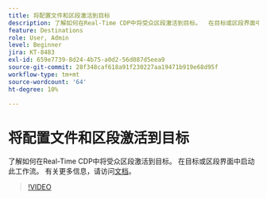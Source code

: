 ```yaml
---
title: 将配置文件和区段激活到目标
description: 了解如何在Real-Time CDP中将受众区段激活到目标。  在目标或区段界面中启动此工作流。
feature: Destinations
role: User, Admin
level: Beginner
jira: KT-8483
exl-id: 659e7739-8d24-4b75-a0d2-56d087d5eea9
source-git-commit: 28f348caf618a91f230227aa19471b919e68d95f
workflow-type: tm+mt
source-wordcount: '64'
ht-degree: 10%

---
```


# 将配置文件和区段激活到目标

了解如何在Real-Time CDP中将受众区段激活到目标。  在目标或区段界面中启动此工作流。 有关更多信息，请访问[文档](https://experienceleague.adobe.com/docs/experience-platform/destinations/ui/activate/activation-overview.html)。

>[!VIDEO](https://video.tv.adobe.com/v/336046/?learn=on)

